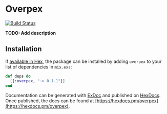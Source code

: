 # Overpex

[![Build Status](https://travis-ci.org/brunoasantos/overpex.svg?branch=master)](https://travis-ci.org/brunoasantos/overpex)

**TODO: Add description**

## Installation

If [available in Hex](https://hex.pm/docs/publish), the package can be installed
by adding `overpex` to your list of dependencies in `mix.exs`:

```elixir
def deps do
  [{:overpex, "~> 0.1.1"}]
end
```

Documentation can be generated with [ExDoc](https://github.com/elixir-lang/ex_doc)
and published on [HexDocs](https://hexdocs.pm). Once published, the docs can
be found at [https://hexdocs.pm/overpex](https://hexdocs.pm/overpex).

